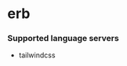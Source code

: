 <!--- THIS DOCUMENT IS AUTOMATICALLY GENERATED, DON'T EDIT IT -->
# erb

### Supported language servers

- tailwindcss
